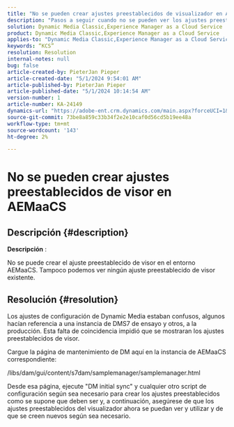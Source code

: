```yaml
---
title: "No se pueden crear ajustes preestablecidos de visualizador en AEMaaCS"
description: "Pasos a seguir cuando no se pueden ver los ajustes preestablecidos del visor y no se pueden crear nuevos en AEMaaCS"
solution: Dynamic Media Classic,Experience Manager as a Cloud Service
product: Dynamic Media Classic,Experience Manager as a Cloud Service
applies-to: "Dynamic Media Classic,Experience Manager as a Cloud Service"
keywords: “KCS”
resolution: Resolution
internal-notes: null
bug: false
article-created-by: PieterJan Pieper
article-created-date: "5/1/2024 9:54:01 AM"
article-published-by: PieterJan Pieper
article-published-date: "5/1/2024 10:14:54 AM"
version-number: 1
article-number: KA-24149
dynamics-url: "https://adobe-ent.crm.dynamics.com/main.aspx?forceUCI=1&pagetype=entityrecord&etn=knowledgearticle&id=b51afdb6-a007-ef11-9f8a-6045bd02b206"
source-git-commit: 73be8a859c33b34f2e2e10caf0d56cd5b19ee48a
workflow-type: tm+mt
source-wordcount: '143'
ht-degree: 2%

---
```


# No se pueden crear ajustes preestablecidos de visor en AEMaaCS

## Descripción {#description}


<b>Descripción</b> :

No se puede crear el ajuste preestablecido de visor en el entorno AEMaaCS.
Tampoco podemos ver ningún ajuste preestablecido de visor existente.


## Resolución {#resolution}


Los ajustes de configuración de Dynamic Media estaban confusos, algunos hacían referencia a una instancia de DMS7 de ensayo y otros, a la producción. Esta falta de coincidencia impidió que se mostraran los ajustes preestablecidos de visor.

Cargue la página de mantenimiento de DM aquí en la instancia de AEMaaCS correspondiente:

/libs/dam/gui/content/s7dam/samplemanager/samplemanager.html

Desde esa página, ejecute &quot;DM initial sync&quot; y cualquier otro script de configuración según sea necesario para crear los ajustes preestablecidos como se supone que deben ser y, a continuación, asegúrese de que los ajustes preestablecidos del visualizador ahora se puedan ver y utilizar y de que se creen nuevos según sea necesario.

